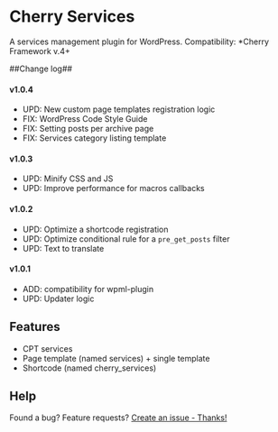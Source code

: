 # Cherry Services
A services management plugin for WordPress.
Сompatibility: *Cherry Framework v.4+

##Change log##

#### v1.0.4 ####

* UPD: New custom page templates registration logic
* FIX: WordPress Code Style Guide
* FIX: Setting posts per archive page
* FIX: Services category listing template

#### v1.0.3 ####

* UPD: Minify CSS and JS
* UPD: Improve performance for macros callbacks

#### v1.0.2 ####

* UPD: Optimize a shortcode registration
* UPD: Optimize conditional rule for a `pre_get_posts` filter
* UPD: Text to translate

#### v1.0.1 ####

* ADD: compatibility for wpml-plugin
* UPD: Updater logic

## Features
* CPT services
* Page template (named services) + single template
* Shortcode (named cherry_services)

## Help
Found a bug? Feature requests? [Create an issue - Thanks!](https://github.com/CherryFramework/cherry-services/issues/new)